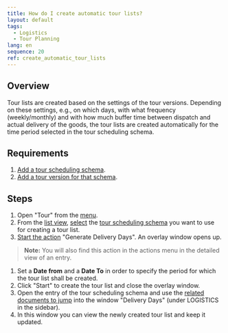 ```yaml
---
title: How do I create automatic tour lists?
layout: default
tags:
  - Logistics
  - Tour Planning
lang: en
sequence: 20
ref: create_automatic_tour_lists
---
```


## Overview
Tour lists are created based on the settings of the tour versions. Depending on these settings, e.g., on which days, with what frequency (weekly/monthly) and with how much buffer time between dispatch and actual delivery of the goods, the tour lists are created automatically for the time period selected in the tour scheduling schema.

## Requirements
1. [Add a tour scheduling schema](Add_tour_scheduling_schema).
1. [Add a tour version for that schema](Add_tour_version).

## Steps
1. Open "Tour" from the [menu](Menu).
1. From the [list view](ViewModes), [select](RecordSelection) the [tour scheduling schema](Add_tour_scheduling_schema) you want to use for creating a tour list.
1. [Start the action](StartAction) "Generate Delivery Days". An overlay window opens up.
 >**Note:** You will also find this action in the actions menu in the detailed view of an entry.

1. Set a **Date from** and a **Date To** in order to specify the period for which the tour list shall be created.
1. Click "Start" to create the tour list and close the overlay window.
1. Open the entry of the tour scheduling schema and use the [related documents to jump](JumptoviaSidebar) into the window "Delivery Days" (under LOGISTICS in the sidebar).
1. In this window you can view the newly created tour list and keep it updated.

